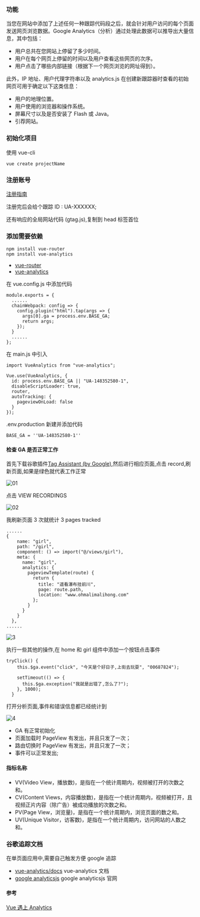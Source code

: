 ### 功能

当您在网站中添加了上述任何一种跟踪代码段之后，就会针对用户访问的每个页面发送网页浏览数据。Google Analytics（分析）通过处理此数据可以推导出大量信息，其中包括：

- 用户总共在您网站上停留了多少时间。
- 用户在每个网页上停留的时间以及用户查看这些网页的次序。
- 用户点击了哪些内部链接（根据下一个网页浏览的网址得到）。

此外，IP 地址、用户代理字符串以及 analytics.js 在创建新跟踪器时查看的初始网页可用于确定以下这类信息：

- 用户的地理位置。
- 用户使用的浏览器和操作系统。
- 屏幕尺寸以及是否安装了 Flash 或 Java。
- 引荐网站。

### 初始化项目

使用 vue-cli

```
vue create projectName
```

### 注册账号

[注册指南](https://support.google.com/analytics/answer/1008080?hl=zh-Hans&visit_id=637044707359623679-3744912426&rd=1)

注册完后会给个跟踪 ID : UA-XXXXXX;

还有响应的全局网站代码 (gtag.js),复制到 head 标签首位

### 添加需要依赖

```
npm install vue-router
npm install vue-analytics
```

- [vue-router](https://router.vuejs.org/zh/guide/)
- [vue-analytics](https://github.com/MatteoGabriele/vue-analytics)

在 vue.config.js 中添加代码

```
module.exports = {
  ......
  chainWebpack: config => {
    config.plugin("html").tap(args => {
      args[0].ga = process.env.BASE_GA;
      return args;
    });
  }
  ......
};
```

在 main.js 中引入

```
import VueAnalytics from "vue-analytics";

Vue.use(VueAnalytics, {
  id: process.env.BASE_GA || "UA-148352580-1",
  disableScriptLoader: true,
  router,
  autoTracking: {
    pageviewOnLoad: false
  }
});
```

.env.production 新建并添加代码

```
BASE_GA = ''UA-148352580-1''
```

#### 检查 GA 是否正常工作

首先下载谷歌插件[Tag Assistant (by Google)](https://chrome.google.com/webstore/detail/tag-assistant-by-google/kejbdjndbnbjgmefkgdddjlbokphdefk),然后进行相应页面,点击 record,刷新页面,如果是绿色就代表工作正常

![01](https://github.com/easterCat/vue-analytics-test/blob/master/src/assets/1.png?raw=true)

点击 VIEW RECORDINGS

![02](https://github.com/easterCat/vue-analytics-test/blob/master/src/assets/2.png?raw=true)

我刷新页面 3 次就统计 3 pages tracked

```
......
{
    name: "girl",
    path: "/girl",
    component: () => import("@/views/girl"),
    meta: {
      name: "girl",
      analytics: {
        pageviewTemplate(route) {
          return {
            title: "遥看瀑布挂前川",
            page: route.path,
            location: "www.ohmalimalihong.com"
          };
        }
      }
    }
  },
......
```

![3](https://github.com/easterCat/vue-analytics-test/blob/master/src/assets/3.png?raw=true)

执行一些其他的操作,在 home 和 girl 组件中添加一个按钮点击事件

```
tryClick() {
    this.$ga.event("click", "今天是个好日子,上街去玩耍", "00687824");

    setTimeout(() => {
      this.$ga.exception("我就是出错了,怎么了?");
    }, 1000);
  }
```

打开分析页面,事件和错误信息都已经统计到

![4](https://github.com/easterCat/vue-analytics-test/blob/master/src/assets/4.png?raw=true)

- GA 有正常初始化
- 页面加载时 PageView 有发出，并且只发了一次；
- 路由切换时 PageView 有发出，并且只发了一次；
- 事件可以正常发出;

#### 指标名称

- VV(Video View，播放数)，是指在一个统计周期内，视频被打开的次数之和。
- CV(Content Views，内容播放数)，是指在一个统计周期内，视频被打开，且视频正片内容（除广告）被成功播放的次数之和。
- PV(Page View，浏览量)，是指在一个统计周期内，浏览页面的数之和。
- UV(Unique Visitor，访客数)，是指在一个统计周期内，访问网站的人数之和。

### 谷歌追踪文档

在单页面应用中,需要自己触发方便 google 追踪

- [vue-analytics/docs](https://github.com/MatteoGabriele/vue-analytics/tree/master/docs) vue-analytics 文档
- [google analyticsjs](https://developers.google.com/analytics/devguides/collection/analyticsjs/events) google analyticsjs 官网

#### 参考

[Vue 遇上 Analytics](https://juejin.im/post/5c3e1e0f51882524b77b7130)
